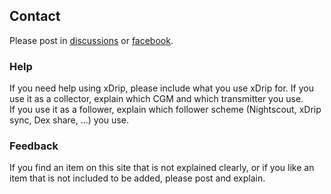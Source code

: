 ## Contact      
Please post in [discussions](https://github.com/NightscoutFoundation/xDrip/discussions) or [facebook](https://www.facebook.com/groups/xDripG5).  
  
### Help  
If you need help using xDrip, please include what you use xDrip for.  If you use it as a collector, explain which CGM and which transmitter you use.  
If you use it as a follower, explain which follower scheme (Nightscout, xDrip sync, Dex share, ...) you use.  

### Feedback  
If you find an item on this site that is not explained clearly, or if you like an item that is not included to be added, please post and explain.  
